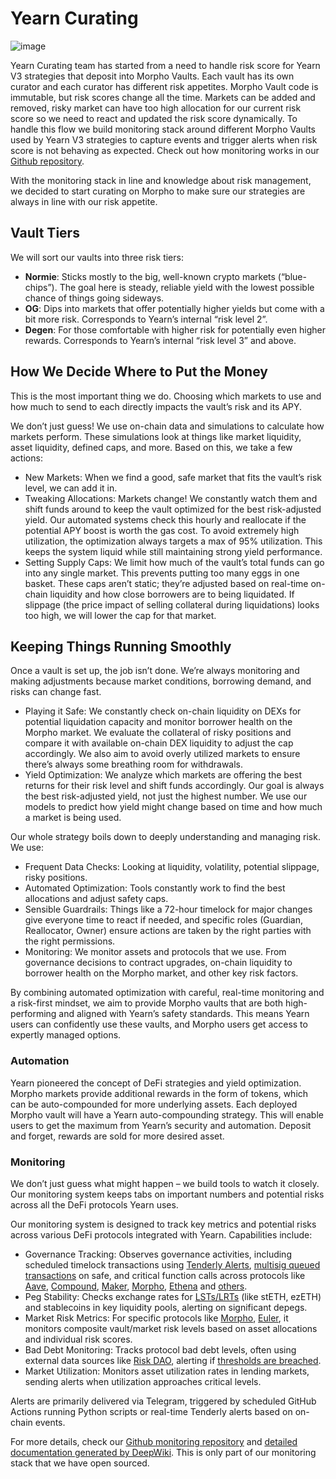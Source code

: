 # Yearn Curating

![image](/img/curating/yearning.jpg)

Yearn Curating team has started from a need to handle risk score for Yearn V3 strategies that deposit into Morpho Vaults. Each vault has its own curator and each curator has different risk appetites. Morpho Vault code is immutable, but risk scores change all the time. Markets can be added and removed, risky market can have too high allocation for our current risk score so we need to react and updated the risk score dynamically. To handle this flow we build monitoring stack around different Morpho Vaults used by Yearn V3 strategies to capture events and trigger alerts when risk score is not behaving as expected. Check out how monitoring works in our [Github repository](https://github.com/yearn/monitoring-scripts-py/tree/main/morpho).

With the monitoring stack in line and knowledge about risk management, we decided to start curating on Morpho to make sure our strategies are always in line with our risk appetite.

## Vault Tiers

We will sort our vaults into three risk tiers:

- **Normie**: Sticks mostly to the big, well-known crypto markets (“blue-chips”). The goal here is steady, reliable yield with the lowest possible chance of things going sideways.
- **OG**: Dips into markets that offer potentially higher yields but come with a bit more risk. Corresponds to Yearn’s internal “risk level 2”.
- **Degen**: For those comfortable with higher risk for potentially even higher rewards. Corresponds to Yearn’s internal “risk level 3” and above.

## How We Decide Where to Put the Money

This is the most important thing we do. Choosing which markets to use and how much to send to each directly impacts the vault’s risk and its APY.

We don’t just guess! We use on-chain data and simulations to calculate how markets perform. These simulations look at things like market liquidity, asset liquidity, defined caps, and more. Based on this, we take a few actions:

- New Markets: When we find a good, safe market that fits the vault’s risk level, we can add it in.
- Tweaking Allocations: Markets change! We constantly watch them and shift funds around to keep the vault optimized for the best risk-adjusted yield. Our automated systems check this hourly and reallocate if the potential APY boost is worth the gas cost. To avoid extremely high utilization, the optimization always targets a max of 95% utilization. This keeps the system liquid while still maintaining strong yield performance.
- Setting Supply Caps: We limit how much of the vault’s total funds can go into any single market. This prevents putting too many eggs in one basket. These caps aren’t static; they’re adjusted based on real-time on-chain liquidity and how close borrowers are to being liquidated. If slippage (the price impact of selling collateral during liquidations) looks too high, we will lower the cap for that market.

## Keeping Things Running Smoothly

Once a vault is set up, the job isn’t done. We’re always monitoring and making adjustments because market conditions, borrowing demand, and risks can change fast.

- Playing it Safe: We constantly check on-chain liquidity on DEXs for potential liquidation capacity and monitor borrower health on the Morpho market. We evaluate the collateral of risky positions and compare it with available on-chain DEX liquidity to adjust the cap accordingly. We also aim to avoid overly utilized markets to ensure there’s always some breathing room for withdrawals.
- Yield Optimization: We analyze which markets are offering the best returns for their risk level and shift funds accordingly. Our goal is always the best risk-adjusted yield, not just the highest number. We use our models to predict how yield might change based on time and how much a market is being used.

Our whole strategy boils down to deeply understanding and managing risk. We use:

- Frequent Data Checks: Looking at liquidity, volatility, potential slippage, risky positions.
- Automated Optimization: Tools constantly work to find the best allocations and adjust safety caps.
- Sensible Guardrails: Things like a 72-hour timelock for major changes give everyone time to react if needed, and specific roles (Guardian, Reallocator, Owner) ensure actions are taken by the right parties with the right permissions.
- Monitoring: We monitor assets and protocols that we use. From governance decisions to contract upgrades, on-chain liquidity to borrower health on the Morpho market, and other key risk factors.

By combining automated optimization with careful, real-time monitoring and a risk-first mindset, we aim to provide Morpho vaults that are both high-performing and aligned with Yearn’s safety standards. This means Yearn users can confidently use these vaults, and Morpho users get access to expertly managed options.

### Automation

Yearn pioneered the concept of DeFi strategies and yield optimization. Morpho markets provide additional rewards in the form of tokens, which can be auto-compounded for more underlying assets. Each deployed Morpho vault will have a Yearn auto-compounding strategy. This will enable users to get the maximum from Yearn’s security and automation. Deposit and forget, rewards are sold for more desired asset.

### Monitoring

We don’t just guess what might happen – we build tools to watch it closely. Our monitoring system keeps tabs on important numbers and potential risks across all the DeFi protocols Yearn uses.

Our monitoring system is designed to track key metrics and potential risks across various DeFi protocols integrated with Yearn.
Capabilities include:

- Governance Tracking: Observes governance activities, including scheduled timelock transactions using [Tenderly Alerts](https://docs.tenderly.co/alerts/intro-to-alerts), [multisig queued transactions](https://github.com/yearn/monitoring-scripts-py/blob/main/safe/main.py) on safe, and critical function calls across protocols like [Aave](https://github.com/yearn/monitoring-scripts-py/tree/main/aave), [Compound](https://github.com/yearn/monitoring-scripts-py/tree/main/compound), [Maker](https://github.com/yearn/monitoring-scripts-py/tree/main/maker), [Morpho](https://github.com/yearn/monitoring-scripts-py/tree/main/morpho), [Ethena](https://github.com/yearn/monitoring-scripts-py/tree/main/ethena) and [others](https://github.com/yearn/monitoring-scripts-py/tree/main/README.md).
- Peg Stability: Checks exchange rates for [LSTs/LRTs](https://github.com/yearn/monitoring-scripts-py/tree/main/lrt-pegs) (like stETH, ezETH) and stablecoins in key liquidity pools, alerting on significant depegs.
- Market Risk Metrics: For specific protocols like [Morpho](https://github.com/yearn/monitoring-scripts-py/tree/main/morpho), [Euler](https://github.com/yearn/monitoring-scripts-py/tree/main/euler), it monitors composite vault/market risk levels based on asset allocations and individual risk scores.
- Bad Debt Monitoring: Tracks protocol bad debt levels, often using external data sources like [Risk DAO](https://github.com/Risk-DAO/simulation-results), alerting if [thresholds are breached](https://github.com/yearn/monitoring-scripts-py/blob/main/bad-debt/bad-debt-trigger.py).
- Market Utilization: Monitors asset utilization rates in lending markets, sending alerts when utilization approaches critical levels.

Alerts are primarily delivered via Telegram, triggered by scheduled GitHub Actions running Python scripts or real-time Tenderly alerts based on on-chain events.

For more details, check our [Github monitoring repository](https://github.com/yearn/monitoring-scripts-py) and [detailed documentation generated by DeepWiki](https://deepwiki.com/yearn/monitoring-scripts-py/). This is only part of our monitoring stack that we have open sourced.
